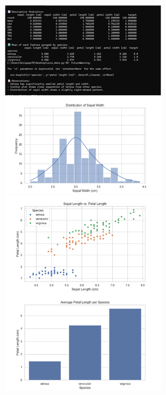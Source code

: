 

![Iris Dataset Plot](Images/Data1.png)
![Iris Dataset Plot](Images/Data2.png)
![Iris Dataset Plot](Images/Data3.png)
![Iris Dataset Plot](Images/Data4.png)





